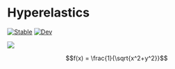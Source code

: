 # Hyperelastics
[![Stable](https://img.shields.io/badge/docs-stable-blue.svg)](https://TRACER-LULab.github.io/Hyperelastics.jl/stable) [![Dev](https://img.shields.io/badge/docs-dev-blue.svg)](https://TRACER-LULab.github.io/Hyperelastics.jl/dev)

<img src="https://render.githubusercontent.com/render/math?math=%5Cfrac%7B1%7D%7B2%7D">

```math
f(x) = \frac{1}{\sqrt{x^2+y^2}}
```
